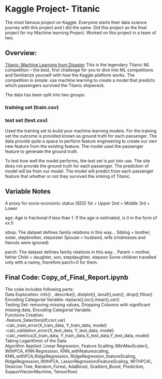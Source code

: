 # Kaggle Project- Titanic

The most famous project on Kaggle. Everyone starts their data science journey with this project and I did the same. Did this project as the final project for my Machine learning Project. Worked on this project in a team of two.

## Overview:
[Titanic: Machine Learning from Disaster](https://www.kaggle.com/c/titanic) 
This is the legendary Titanic ML competition – the best, first challenge for you to dive into ML competitions and familiarize yourself with how the Kaggle platform works. The competition is simple: use machine learning to create a model that predicts which passengers survived the Titanic shipwreck.

The data has been split into two groups:

### training set (train.csv)
### test set (test.csv)

Used the training set to build your machine learning models. For the training set the outcome is provided known as ground truth for each passenger. The data provide quite a space to perform feature engineering to create our own new feature from the existing feature. The model used the passenger feature to generate the ground truth.

To test how well the model performs, the test set is put into use. The site does not provide the ground truth for each passenger. The prediction of model will be from our model. The model will predict from each passenger feature that whether or not they survived the sinking of Titanic. 

## Variable Notes

A proxy for socio-economic status (SES)
1st = Upper
2nd = Middle
3rd = Lower

age: 
Age is fractional if less than 1. If the age is estimated, is it in the form of xx.5

sibsp: The dataset defines family relations in this way...
Sibling = brother, sister, stepbrother, stepsister
Spouse = husband, wife (mistresses and fiancés were ignored)

parch: The dataset defines family relations in this way...
Parent = mother, father
Child = daughter, son, stepdaughter, stepson
Some children travelled only with a nanny, therefore parch=0 for them.

## Final Code: Copy_of_Final_Report.ipynb
The code includes following parts:</br>
Data Exploration: info() , describe(), distplot(), isnull(),sum(), drop(),fillna() </br>
Encoding Categorial Variable: replace(),loc(),mean(),var() </br>
Testing Set: removing missing values, Dropping Columns with significant missing data, Encoding Categorial Variable. </br>
Functions Creation: </br>
-feature_Selection(df,corr,var) </br>
-calc_train_error(X_train_data, Y_train_data, model)</br>
-calc_validation_error(X_test_data, Y_test_data, model)</br>
-calc_metrics(X_train_data, Y_train_data,X_test_data,Y_test_data, model)</br>
Taking Logarithmic of the Data</br>
Algorithm Applied: Linear Regression, Feature Scalling (MinMaxScaler(), WithPCA, KNN Regression, KNN_withfeaturescaling, KNN_withPCA,RidgeRegression, RidgeRegression_featureScaling, RidgeRegression_WithPCA, LassorRegression(FeatureScaling, WIThPCA), Desicion Tree, Random_Forest, AdaBoost, Gradient_Boost, Prediction, SupportVectorMachine, Tensorflow)


